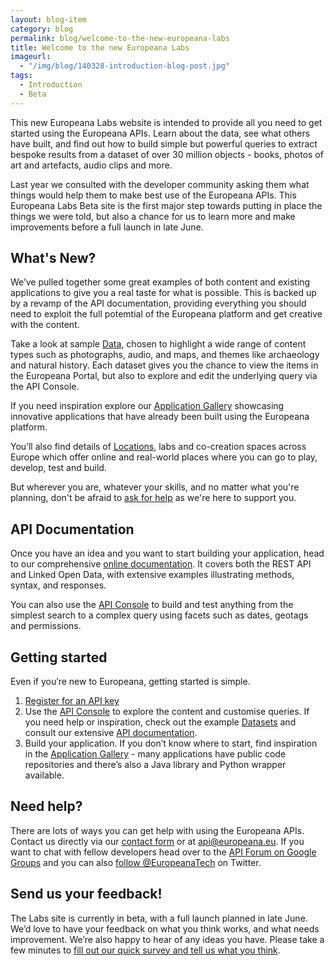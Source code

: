 ```yaml
---
layout: blog-item
category: blog
permalink: blog/welcome-to-the-new-europeana-labs
title: Welcome to the new Europeana Labs
imageurl: 
  - "/img/blog/140328-introduction-blog-post.jpg"
tags: 
  - Introduction
  - Beta
---
```


This new Europeana Labs website is intended to provide all you need to get started using the Europeana APIs. Learn about the data, see what others have built, and find out how to build simple but powerful queries to extract bespoke results from a dataset of over 30 million objects - books, photos of art and artefacts, audio clips and more.

Last year we consulted with the developer community asking them what things would help them to make best use of the Europeana APIs. This Europeana Labs Beta site is the first major step towards putting in place the things we were told, but also a chance for us to learn more and make improvements before a full launch in late June.

## <a name="whatsnew">What's New?</a>

We’ve pulled together some great examples of both content and existing applications to give you a real taste for what is possible. This is backed up by a revamp of the API documentation, providing everything you should need to exploit the full potemtial of the Europeana platform and get creative with the content.

Take a look at sample <a href="/data/" title="Europeana Data">Data</a>, chosen to highlight a wide range of content types such as photographs, audio, and maps, and themes like archaeology and natural history. Each dataset gives you the chance to view the items in the Europeana Portal, but also to explore and edit the underlying query via the API Console.  

If you need inspiration explore our <a href="/apps/" title="Application Gallery">Application Gallery</a> showcasing innovative applications that have already been built using the Europeana platform.

You’ll also find details of <a href="/locations/" title="Europeana Locations">Locations</a>, labs and co-creation spaces across Europe which offer online and real-world places where you can go to play, develop, test and build.

But wherever you are, whatever your skills, and no matter what you're planning, don't be afraid to <a href="#help" title="help &amp; support">ask for help</a> as we're here to support you.

## <a name="documentation">API Documentation</a>

Once you have an idea and you want to start building your application, head to our comprehensive <a href="/api/" title="API Documentation">online documentation</a>. It covers both the REST API and Linked Open Data, with extensive examples illustrating methods, syntax, and responses.

You can also use the <a href="/api/console/" title="API Console">API Console</a> to build and test anything from the simplest search to a complex query using facets such as dates, geotags and permissions.

## <a name="start">Getting started</a>

Even if you’re new to Europeana, getting started is simple.
1. <a href="/api/registration/">Register for an API key</a>
2. Use the <a href="/api/console/" title="API Console">API Console</a> to explore the content and customise queries. If you need help or inspiration, check out the example <a href="/data/" title="Example Data">Datasets</a> and consult our extensive <a href="/api/" title="API Documentation">API documentation</a>.
3. Build your application. If you don’t know where to start, find inspiration in the <a href="/apps/" title="Application Gallery">Application Gallery</a> - many applications have public code repositories and there’s also a Java library and Python wrapper available.

## <a name="help">Need help?</a>

There are lots of ways you can get help with using the Europeana APIs. Contact us directly via our <a href="/support/" title="Europeana API Support">contact form</a> or at api@europeana.eu. If you want to chat with fellow developers head over to the <a href="https://groups.google.com/forum/#!forum/europeanaapi">API Forum on Google Groups</a> and you can also <a href="http://twitter.com/europeanatech">follow @EuropeanaTech</a> on Twitter.

## <a name="feedback">Send us your feedback!</a>

The Labs site is currently in beta, with a full launch planned in late June. We’d love to have your feedback on what you think works, and what needs improvement. We’re also happy to hear of any ideas you have.
Please take a few minutes to <a href="https://www.surveymonkey.com/s/392VRKG" title="Europeana Labs Beta site feedback">fill out our quick survey and tell us what you think</a>.
